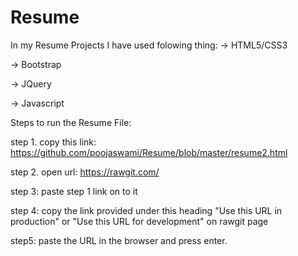 # Resume

In my Resume Projects I have used folowing thing: 
  -> HTML5/CSS3
  
  -> Bootstrap
  
  -> JQuery
  
  -> Javascript

Steps to run the Resume File:

step 1.
copy this link:
https://github.com/poojaswami/Resume/blob/master/resume2.html


step 2.
open url:
https://rawgit.com/


step 3:
paste step 1 link on to it 


step 4:
copy the link provided under this heading "Use this URL in production" or 
"Use this URL for development" on rawgit page


step5:
paste the URL in the browser and press enter.




